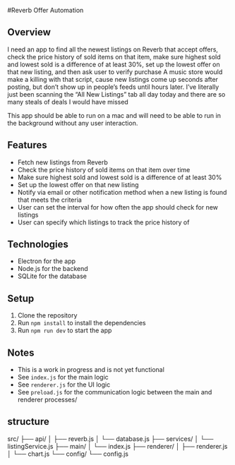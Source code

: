 #Reverb Offer Automation

## Overview

I need an app to find all the newest listings on Reverb that accept offers, check the price history of sold items on that item, make sure highest sold and lowest sold is a difference of at least 30%, set up the lowest offer on that new listing, and then ask user to verify purchase 
A music store would make a killing with that script, cause new listings come up seconds after posting, but don’t show up in people’s feeds until hours later. I’ve literally just been scanning the “All New Listings” tab all day today and there are so many steals of deals I would have missed

This app should be able to run on a mac and will need to be able to run in the background without any user interaction.

## Features

- Fetch new listings from Reverb
- Check the price history of sold items on that item over time
- Make sure highest sold and lowest sold is a difference of at least 30%
- Set up the lowest offer on that new listing
- Notify via email or other notification method when a new listing is found that meets the criteria
- User can set the interval for how often the app should check for new listings
- User can specify which listings to track the price history of

## Technologies

- Electron for the app
- Node.js for the backend
- SQLite for the database

## Setup

1. Clone the repository
2. Run `npm install` to install the dependencies
3. Run `npm run dev` to start the app   

## Notes

- This is a work in progress and is not yet functional
- See `index.js` for the main logic
- See `renderer.js` for the UI logic
- See `preload.js` for the communication logic between the main and renderer processes/

## structure

src/
  ├── api/
  │   ├── reverb.js
  │   └── database.js
  ├── services/
  │   └── listingService.js
  ├── main/
  │   └── index.js
  ├── renderer/
  │   ├── renderer.js
  │   └── chart.js
  └── config/
      └── config.js